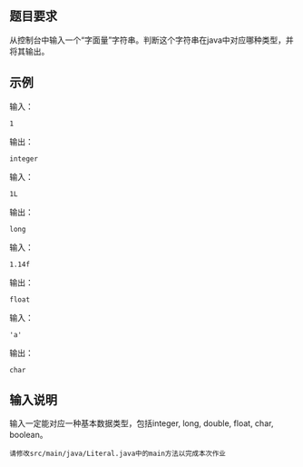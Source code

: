 ##  题目要求
从控制台中输入一个“字面量”字符串。判断这个字符串在java中对应哪种类型，并将其输出。

##  示例
输入：

```
1
```

输出：

```
integer
```

输入：

```
1L
```

输出：

```
long
```

输入：

```
1.14f
```

输出：

```
float
```

输入：

```
'a'
```

输出：

```
char
```

## 输入说明

输入一定能对应一种基本数据类型，包括integer, long, double, float, char, boolean。



```
请修改src/main/java/Literal.java中的main方法以完成本次作业
```

